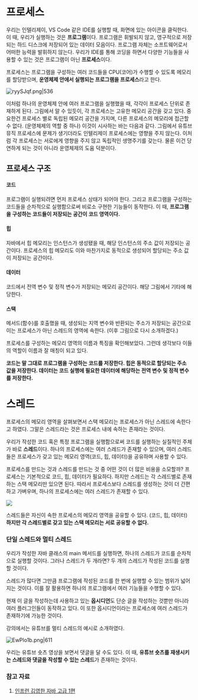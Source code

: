 # 프로세스

우리는 인텔리제이, VS Code 같은 IDE를 실행할 때, 화면에 있는 아이콘을 클릭한다.
이 때, 우리가 실행하는 것은 **프로그램**이다. 프로그램은 휘발되지 않고, 영구적으로 저장되는
하드 디스크에 저장되어 있는 데이터 모음이다. 프로그램 자체는 소프트웨어로서 어떠한 능력을
발휘하지 않는다. 우리가 IDE를 통해 코딩을 하면서 다양한 기능들을 사용할 수 있는 것은
프로그램이 아닌 **프로세스**이다.

프로세스는 프로그램을 구성하는 여러 코드들을 CPU(코어)가 수행할 수 있도록 메모리를
할당받으며, **운영체제 안에서 실행되는 프로그램을 프로세스**라고 한다.

![ryySJqf.png|536](https://i.imgur.com/ryySJqf.png)

이처럼 하나의 운영체제 안에 여러 프로그램을 실행했을 때, 각각이 프로세스 단위로 존재하게 된다.
그림에서 알 수 있듯이, 각 프로세스는 고유한 메모리 공간을 갖고 있다.
중요한건 프로세스 별로 독립된 메모리 공간을 가지며, 다른 프로세스의 메모리에 접근할 수 없다. (운영체제의 역할 중 하나)
이것이 시사하는 바는 다음과 같다. 그림에서 유튜브 뮤직 프로세스에 문제가 생기더라도
인텔리제이 프로세스에는 영향을 주지 않는다. 이처럼 각 프로세스는 서로에게 영향을 주지 않고
독립적인 생명주기를 갖는다. 물론 이건 당연하게 되는 것이 아니라 운영체제의 도움 덕분이다.

## 프로세스 구조
#### 코드
프로그램이 실행되려면 먼저 프로세스 상태가 되어야 한다. 그리고 프로그램을 구성하는 코드들을
순차적으로 실행함으로써 비로소 구현한 기능들이 동작한다. 이 때, **프로그램을 구성하는 코드들이 저장되는 공간이 코드 영역이다.**
#### 힙
자바에서 힙 메모리는 인스턴스가 생성됐을 때, 해당 인스턴스의 주소 값이 저장되는 공간이다.
프로세스의 힙 메모리도 이와 마찬가지로 동적으로 생성되어 할당되는 주소 값이 저장되는 공간이다.
#### 데이터
코드에서 전역 변수 및 정적 변수가 저장되는 메모리 공간이다. 해당 그림에서 기타에 해당한다.
#### 스택
메서드(함수)를 호출했을 때, 생성되는 지역 변수와 반환되는 주소가 저장되는 공간으로 이는 프로세스가 아닌 스레드의 영역에 속한다. (이후 그림으로 다시 소개하겠다.)

프로세스를 구성하는 메모리 영역의 이름과 특징을 확인해보았다. 그런데 생각보다 이들의 역할이 이름과 잘 매칭이 되고 있다.

**코드는 말 그대로 프로그램을 구성하는 코드를 저장한다. 힙은 동적으로 할당되는 주소 값을 저장한다. 데이터는 코드 실행에 필요한 데이터에 해당하는 전역 변수 및 정적 변수를 저장한다.**

# 스레드

프로세스의 메모리 영역을 살펴보면서 스택 메모리는 프로세스가 아닌 스레드에 속한다고 하였다.
그말은 스레드라는 것은 프로세스 내에 속하는 존재라는 것이다.

우리가 작성한 코드 혹은 특정 프로그램을 실행함으로써 코드를 실행하는 실질적인 주체가
바로 **스레드**이다. 하나의 프로세스에는 여러 스레드가 존재할 수 있으며, 여러 스레드들은 프로세스가 갖고 있는 메모리 영역(코드, 힙, 데이터)을 공유하며 사용할 수 있다.

프로세스를 만드는 것과 스레드를 만드는 것 중 어떤 것이 더 많은 비용을 소모할까?
프로세스는 기본적으로 코드, 힙, 데이터가 필요하다. 하지만 스레드는 각 스레드별로 존재하는 스택 메모리만 있으면 된다. 따라서 프로세스보다 스레드를 생성하는 것이 더 간편하고 가벼우며,
하나의 프로세스에는 여러 스레드가 존재할 수 있다.

![](https://i.imgur.com/9yTQICb.png)

스레드들은 자신이 속한 프로세스의 메모리 영역을 공유할 수 있다. (코드, 힙, 데이터)
**하지만 각 스레드별로 갖고 있는 스택 메모리는 서로 공유할 수 없다.**

### 단일 스레드와 멀티 스레드

우리가 작성한 자바 클래스의 main 메서드를 실행하면, 하나의 스레드가 코드를 순차적으로
실행할 것이다. 그러나 스레드가 두 개라면? 두 개의 스레드가 작성된 코드를 실행할 것이다.

스레드가 많다면 그만큼 프로그램에 작성된 코드를 한 번에 실행할 수 있는 범위가 넓어지는 것이다. 이를 잘 활용하면 하나의 프로그램에서 여러 기능들을 수행할 수 있다.

현재 이 글을 작성하는데 사용하고 있는 **옵시디언**도 단순 글을 작성하는 것뿐만 아니라
여러 플러그인들이 동작하고 있다. 이 또한 옵시디언이라는 프로세스에 여러 스레드가
존재하기에 가능한 것이다.

강의에서는 유튜브를 멀티 스레드의 예시로 소개하였다.

![EwPlo1b.png|611](https://i.imgur.com/EwPlo1b.png)

우리는 유튜브 숏츠 영상을 보면서 댓글을 달 수도 있다.
이 때, **유튜브 숏츠를 재생시키는 스레드와 댓글을 작성할 수 있는 스레드**가 존재하는 것이다.

### 참고 자료
1. [인프런 김영한 자바 고급 1편](https://www.inflearn.com/course/%EA%B9%80%EC%98%81%ED%95%9C%EC%9D%98-%EC%8B%A4%EC%A0%84-%EC%9E%90%EB%B0%94-%EA%B3%A0%EA%B8%89-1/dashboard)
